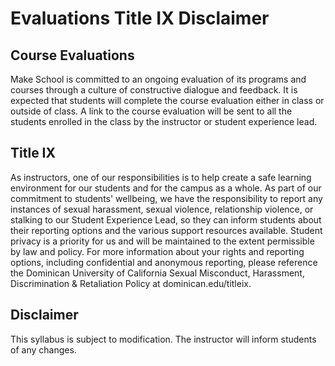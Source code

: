 # Evaluations Title IX Disclaimer

## Course Evaluations

Make School is committed to an ongoing evaluation of its programs and courses through a culture of constructive dialogue and feedback. It is expected that students will  complete the course evaluation either in class or outside of class. A link to the course evaluation will be sent to all the students enrolled in the class by the instructor or student experience lead. 

## Title IX

As instructors, one of our responsibilities is to help create a safe learning environment for our students and for the campus as a whole. As part of our commitment to students' wellbeing, we have the responsibility to report any instances of sexual harassment, sexual violence, relationship violence, or stalking to our Student Experience Lead, so they can inform students about their reporting options and the various support resources available.  Student privacy is a priority for us and will be maintained to the extent permissible by law and policy. For more information about your rights and reporting options, including confidential and anonymous reporting, please reference the Dominican University of California Sexual Misconduct, Harassment, Discrimination & Retaliation Policy at dominican.edu/titleix.    

## Disclaimer

This syllabus is subject to modification.  The instructor will inform students of any changes.
